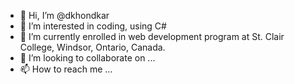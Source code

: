 - 👋 Hi, I’m @dkhondkar
- 👀 I’m interested in coding, using C#
- 🌱 I’m currently enrolled in web development program at St. Clair College, Windsor, Ontario, Canada.
- 💞️ I’m looking to collaborate on ...
- 📫 How to reach me ...

<!---
dkhondkar/dkhondkar is a ✨ special ✨ repository because its `README.md` (this file) appears on your GitHub profile.
You can click the Preview link to take a look at your changes.
--->
